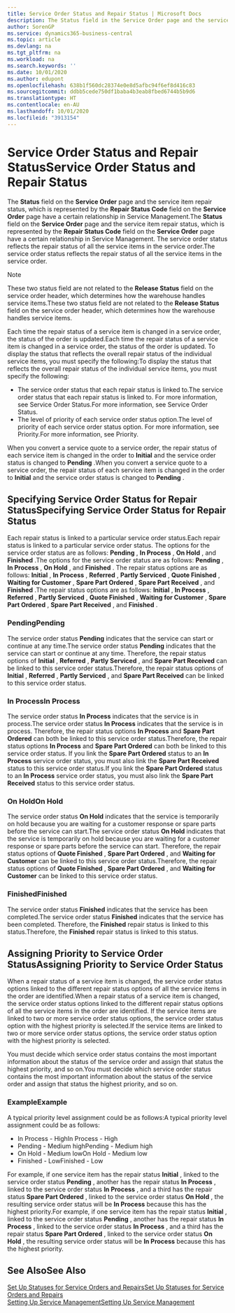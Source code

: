 ```yaml
---
title: Service Order Status and Repair Status | Microsoft Docs
description: The Status field in the Service Order page and the service item repair status, which is represented by the Repair Status Code field in the Service Order page have a certain relationship in Service Management. The service order status reflects the repair status of all the service items in the service order.
author: SorenGP
ms.service: dynamics365-business-central
ms.topic: article
ms.devlang: na
ms.tgt_pltfrm: na
ms.workload: na
ms.search.keywords: ''
ms.date: 10/01/2020
ms.author: edupont
ms.openlocfilehash: 638b1f560dc28374e0e8d5afbc94f6ef8d416c83
ms.sourcegitcommit: ddbb5cede750df1baba4b3eab8fbed6744b5b9d6
ms.translationtype: HT
ms.contentlocale: en-AU
ms.lasthandoff: 10/01/2020
ms.locfileid: "3913154"
---
```

# <a name="service-order-status-and-repair-status"></a><span data-ttu-id="493e5-104">Service Order Status and Repair Status</span><span class="sxs-lookup"><span data-stu-id="493e5-104">Service Order Status and Repair Status</span></span>
<span data-ttu-id="493e5-105">The **Status** field on the **Service Order** page and the service item repair status, which is represented by the **Repair Status Code** field on the **Service Order** page have a certain relationship in Service Management.</span><span class="sxs-lookup"><span data-stu-id="493e5-105">The **Status** field on the **Service Order** page and the service item repair status, which is represented by the **Repair Status Code** field on the **Service Order** page have a certain relationship in Service Management.</span></span> <span data-ttu-id="493e5-106">The service order status reflects the repair status of all the service items in the service order.</span><span class="sxs-lookup"><span data-stu-id="493e5-106">The service order status reflects the repair status of all the service items in the service order.</span></span>  

> [!NOTE]  
>  <span data-ttu-id="493e5-107">These two status field are not related to the **Release Status** field on the service order header, which determines how the warehouse handles service items.</span><span class="sxs-lookup"><span data-stu-id="493e5-107">These two status field are not related to the **Release Status** field on the service order header, which determines how the warehouse handles service items.</span></span>  

 <span data-ttu-id="493e5-108">Each time the repair status of a service item is changed in a service order, the status of the order is updated.</span><span class="sxs-lookup"><span data-stu-id="493e5-108">Each time the repair status of a service item is changed in a service order, the status of the order is updated.</span></span> <span data-ttu-id="493e5-109">To display the status that reflects the overall repair status of the individual service items, you must specify the following:</span><span class="sxs-lookup"><span data-stu-id="493e5-109">To display the status that reflects the overall repair status of the individual service items, you must specify the following:</span></span>  

* <span data-ttu-id="493e5-110">The service order status that each repair status is linked to.</span><span class="sxs-lookup"><span data-stu-id="493e5-110">The service order status that each repair status is linked to.</span></span> <span data-ttu-id="493e5-111">For more information, see Service Order Status.</span><span class="sxs-lookup"><span data-stu-id="493e5-111">For more information, see Service Order Status.</span></span>  
* <span data-ttu-id="493e5-112">The level of priority of each service order status option.</span><span class="sxs-lookup"><span data-stu-id="493e5-112">The level of priority of each service order status option.</span></span> <span data-ttu-id="493e5-113">For more information, see Priority.</span><span class="sxs-lookup"><span data-stu-id="493e5-113">For more information, see Priority.</span></span>  

 <span data-ttu-id="493e5-114">When you convert a service quote to a service order, the repair status of each service item is changed in the order to **Initial** and the service order status is changed to **Pending** .</span><span class="sxs-lookup"><span data-stu-id="493e5-114">When you convert a service quote to a service order, the repair status of each service item is changed in the order to **Initial** and the service order status is changed to **Pending** .</span></span>  

## <a name="specifying-service-order-status-for-repair-status"></a><span data-ttu-id="493e5-115">Specifying Service Order Status for Repair Status</span><span class="sxs-lookup"><span data-stu-id="493e5-115">Specifying Service Order Status for Repair Status</span></span>  
<span data-ttu-id="493e5-116">Each repair status is linked to a particular service order status.</span><span class="sxs-lookup"><span data-stu-id="493e5-116">Each repair status is linked to a particular service order status.</span></span> <span data-ttu-id="493e5-117">The options for the service order status are as follows: **Pending** , **In Process** , **On Hold** , and **Finished** .</span><span class="sxs-lookup"><span data-stu-id="493e5-117">The options for the service order status are as follows: **Pending** , **In Process** , **On Hold** , and **Finished** .</span></span> <span data-ttu-id="493e5-118">The repair status options are as follows: **Initial** , **In Process** , **Referred** , **Partly Serviced** , **Quote Finished** , **Waiting for Customer** , **Spare Part Ordered** , **Spare Part Received** , and **Finished** .</span><span class="sxs-lookup"><span data-stu-id="493e5-118">The repair status options are as follows: **Initial** , **In Process** , **Referred** , **Partly Serviced** , **Quote Finished** , **Waiting for Customer** , **Spare Part Ordered** , **Spare Part Received** , and **Finished** .</span></span>  

### <a name="pending"></a><span data-ttu-id="493e5-119">Pending</span><span class="sxs-lookup"><span data-stu-id="493e5-119">Pending</span></span>  
<span data-ttu-id="493e5-120">The service order status **Pending** indicates that the service can start or continue at any time.</span><span class="sxs-lookup"><span data-stu-id="493e5-120">The service order status **Pending** indicates that the service can start or continue at any time.</span></span> <span data-ttu-id="493e5-121">Therefore, the repair status options of **Initial** , **Referred** , **Partly Serviced** , and **Spare Part Received** can be linked to this service order status.</span><span class="sxs-lookup"><span data-stu-id="493e5-121">Therefore, the repair status options of **Initial** , **Referred** , **Partly Serviced** , and **Spare Part Received** can be linked to this service order status.</span></span>  

### <a name="in-process"></a><span data-ttu-id="493e5-122">In Process</span><span class="sxs-lookup"><span data-stu-id="493e5-122">In Process</span></span>  
<span data-ttu-id="493e5-123">The service order status **In Process** indicates that the service is in process.</span><span class="sxs-lookup"><span data-stu-id="493e5-123">The service order status **In Process** indicates that the service is in process.</span></span> <span data-ttu-id="493e5-124">Therefore, the repair status options **In Process** and **Spare Part Ordered** can both be linked to this service order status.</span><span class="sxs-lookup"><span data-stu-id="493e5-124">Therefore, the repair status options **In Process** and **Spare Part Ordered** can both be linked to this service order status.</span></span> <span data-ttu-id="493e5-125">If you link the **Spare Part Ordered** status to an **In Process** service order status, you must also link the **Spare Part Received** status to this service order status.</span><span class="sxs-lookup"><span data-stu-id="493e5-125">If you link the **Spare Part Ordered** status to an **In Process** service order status, you must also link the **Spare Part Received** status to this service order status.</span></span>  

### <a name="on-hold"></a><span data-ttu-id="493e5-126">On Hold</span><span class="sxs-lookup"><span data-stu-id="493e5-126">On Hold</span></span>  
<span data-ttu-id="493e5-127">The service order status **On Hold** indicates that the service is temporarily on hold because you are waiting for a customer response or spare parts before the service can start.</span><span class="sxs-lookup"><span data-stu-id="493e5-127">The service order status **On Hold** indicates that the service is temporarily on hold because you are waiting for a customer response or spare parts before the service can start.</span></span> <span data-ttu-id="493e5-128">Therefore, the repair status options of **Quote Finished** , **Spare Part Ordered** , and **Waiting for Customer** can be linked to this service order status.</span><span class="sxs-lookup"><span data-stu-id="493e5-128">Therefore, the repair status options of **Quote Finished** , **Spare Part Ordered** , and **Waiting for Customer** can be linked to this service order status.</span></span>  

### <a name="finished"></a><span data-ttu-id="493e5-129">Finished</span><span class="sxs-lookup"><span data-stu-id="493e5-129">Finished</span></span>  
<span data-ttu-id="493e5-130">The service order status **Finished** indicates that the service has been completed.</span><span class="sxs-lookup"><span data-stu-id="493e5-130">The service order status **Finished** indicates that the service has been completed.</span></span> <span data-ttu-id="493e5-131">Therefore, the **Finished** repair status is linked to this status.</span><span class="sxs-lookup"><span data-stu-id="493e5-131">Therefore, the **Finished** repair status is linked to this status.</span></span>  

## <a name="assigning-priority-to-service-order-status"></a><span data-ttu-id="493e5-132">Assigning Priority to Service Order Status</span><span class="sxs-lookup"><span data-stu-id="493e5-132">Assigning Priority to Service Order Status</span></span>  
<span data-ttu-id="493e5-133">When a repair status of a service item is changed, the service order status options linked to the different repair status options of all the service items in the order are identified.</span><span class="sxs-lookup"><span data-stu-id="493e5-133">When a repair status of a service item is changed, the service order status options linked to the different repair status options of all the service items in the order are identified.</span></span> <span data-ttu-id="493e5-134">If the service items are linked to two or more service order status options, the service order status option with the highest priority is selected.</span><span class="sxs-lookup"><span data-stu-id="493e5-134">If the service items are linked to two or more service order status options, the service order status option with the highest priority is selected.</span></span>  

<span data-ttu-id="493e5-135">You must decide which service order status contains the most important information about the status of the service order and assign that status the highest priority, and so on.</span><span class="sxs-lookup"><span data-stu-id="493e5-135">You must decide which service order status contains the most important information about the status of the service order and assign that status the highest priority, and so on.</span></span>  

### <a name="example"></a><span data-ttu-id="493e5-136">Example</span><span class="sxs-lookup"><span data-stu-id="493e5-136">Example</span></span>  
<span data-ttu-id="493e5-137">A typical priority level assignment could be as follows:</span><span class="sxs-lookup"><span data-stu-id="493e5-137">A typical priority level assignment could be as follows:</span></span>  

* <span data-ttu-id="493e5-138">In Process - High</span><span class="sxs-lookup"><span data-stu-id="493e5-138">In Process - High</span></span>  
* <span data-ttu-id="493e5-139">Pending - Medium high</span><span class="sxs-lookup"><span data-stu-id="493e5-139">Pending - Medium high</span></span>  
* <span data-ttu-id="493e5-140">On Hold - Medium low</span><span class="sxs-lookup"><span data-stu-id="493e5-140">On Hold - Medium low</span></span>  
* <span data-ttu-id="493e5-141">Finished - Low</span><span class="sxs-lookup"><span data-stu-id="493e5-141">Finished - Low</span></span>  

<span data-ttu-id="493e5-142">For example, if one service item has the repair status **Initial** , linked to the service order status **Pending** , another has the repair status **In Process** , linked to the service order status **In Process** , and a third has the repair status **Spare Part Ordered** , linked to the service order status **On Hold** , the resulting service order status will be **In Process** because this has the highest priority.</span><span class="sxs-lookup"><span data-stu-id="493e5-142">For example, if one service item has the repair status **Initial** , linked to the service order status **Pending** , another has the repair status **In Process** , linked to the service order status **In Process** , and a third has the repair status **Spare Part Ordered** , linked to the service order status **On Hold** , the resulting service order status will be **In Process** because this has the highest priority.</span></span>  

## <a name="see-also"></a><span data-ttu-id="493e5-143">See Also</span><span class="sxs-lookup"><span data-stu-id="493e5-143">See Also</span></span>  
[<span data-ttu-id="493e5-144">Set Up Statuses for Service Orders and Repairs</span><span class="sxs-lookup"><span data-stu-id="493e5-144">Set Up Statuses for Service Orders and Repairs</span></span>](service-order-repair-status.md)  
[<span data-ttu-id="493e5-145">Setting Up Service Management</span><span class="sxs-lookup"><span data-stu-id="493e5-145">Setting Up Service Management</span></span>](service-setup-service.md)  
